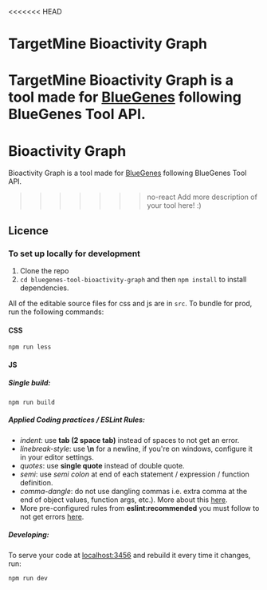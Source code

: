 <<<<<<< HEAD
#  TargetMine Bioactivity Graph

TargetMine Bioactivity Graph is a tool made for [BlueGenes](http://bluegenes.apps.intermine.org) following BlueGenes Tool API.
=======
#  Bioactivity Graph

Bioactivity Graph is a tool made for [BlueGenes](http://bluegenes.apps.intermine.org) following BlueGenes Tool API.
>>>>>>> no-react
Add more description of your tool here! :)

## Licence


### To set up locally for development

1. Clone the repo
2. `cd bluegenes-tool-bioactivity-graph` and then `npm install` to install dependencies.

All of the editable source files for css and js are in `src`. To bundle for prod, run the following commands:

#### CSS

```
npm run less
```

#### JS

##### Single build:
```
npm run build
```


##### Applied Coding practices / ESLint Rules:
- _indent_: use __tab (2 space tab)__ instead of spaces to not get an error.
- _linebreak-style_: use __\n__ for a newline, if you're on windows, configure it in your editor settings.
- _quotes_: use __single quote__ instead of double quote.
- _semi_: use _semi colon_ at end of each statement / expression / function definition.
- _comma-dangle_: do not use dangling commas i.e. extra comma at the end of object values, function args, etc.). More about this [here](https://eslint.org/docs/rules/comma-dangle).
- More pre-configured rules from __eslint:recommended__ you must follow to not get errors [here](https://eslint.org/docs/rules/).

##### Developing:
To serve your code at [localhost:3456](http://localhost:3456) and rebuild it every time it changes, run:


```bash
npm run dev
```
